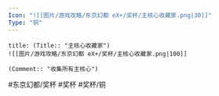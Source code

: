 ```yaml
---
Icon: "![[图片/游戏攻略/东京幻都 eX+/奖杯/主核心收藏家.png|30]]"
Type: "铜"
---
```

```ad-common-bronze-trophy
title: (Title:: "主核心收藏家")
![[图片/游戏攻略/东京幻都 eX+/奖杯/主核心收藏家.png|100]]

(Comment:: "收集所有主核心")
```

#东京幻都/奖杯 #奖杯 #奖杯/铜
